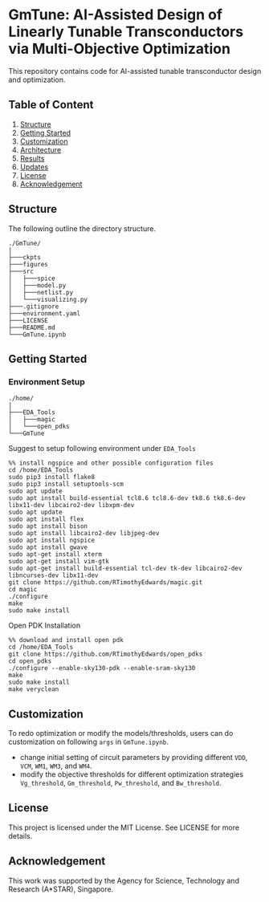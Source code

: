 # GmTune: AI-Assisted Design of Linearly Tunable Transconductors via Multi-Objective Optimization
This repository contains code for AI-assisted tunable transconductor design and optimization.


##  Table of Content
1. [Structure](#structure)
2. [Getting Started](#getting-started)
3. [Customization](#customization)
4. [Architecture](#architecture)
5. [Results](#results)
6. [Updates](#updates)
7. [License](#license)
8. [Acknowledgement](#acknowledgement)


##  Structure
The following outline the directory structure.
```
./GmTune/
|
├───ckpts
├───figures
├───src
│   ├───spice
│   ├───model.py
│   ├───netlist.py
│   └───visualizing.py
├───.gitignore
├───environment.yaml
├───LICENSE
├───README.md
└───GmTune.ipynb
```


##  Getting Started
### Environment Setup
```
./home/
|
├───EDA_Tools
│   ├───magic
│   └───open_pdks
└───GmTune
```
Suggest to setup following environment under `EDA_Tools`
```
%% install ngspice and other possible configuration files
cd /home/EDA_Tools
sudo pip3 install flake8
sudo pip3 install setuptools-scm
sudo apt update
sudo apt install build-essential tcl8.6 tcl8.6-dev tk8.6 tk8.6-dev libx11-dev libcairo2-dev libxpm-dev
sudo apt update
sudo apt install flex
sudo apt install bison
sudo apt install libcairo2-dev libjpeg-dev
sudo apt install ngspice
sudo apt install gwave
sudo apt-get install xterm
sudo apt-get install vim-gtk
sudo apt-get install build-essential tcl-dev tk-dev libcairo2-dev libncurses-dev libx11-dev
git clone https://github.com/RTimothyEdwards/magic.git
cd magic
./configure
make
sudo make install
```
Open PDK Installation
```
%% download and install open pdk
cd /home/EDA_Tools
git clone https://github.com/RTimothyEdwards/open_pdks
cd open_pdks
./configure --enable-sky130-pdk --enable-sram-sky130
make
sudo make install
make veryclean
```


##  Customization
To redo optimization or modify the models/thresholds, users can do customization on following `args` in `GmTune.ipynb`.
- change initial setting of circuit parameters by providing different `VDD`, `VCM`, `WM1`, `WM3`, and `WM4`.
- modify the objective thresholds for different optimization strategies `Vg_threshold`, `Gm_threshold`, `Pw_threshold`, and `Bw_threshold`.


##  License
This project is licensed under the MIT License. See LICENSE for more details.


##  Acknowledgement
This work was supported by the Agency for Science, Technology and Research (A*STAR), Singapore.